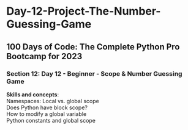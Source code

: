 # Day-12-Project-The-Number-Guessing-Game
<h2>100 Days of Code: The Complete Python Pro Bootcamp for 2023</h2>
<h3>Section 12: Day 12 - Beginner - Scope & Number Guessing Game</h3>
<b>Skills and concepts</b>:<br>
Namespaces: Local vs. global scope<br>
Does Python have block scope?<br>
How to modify a global variable<br>
Python constants and global scope<br>

